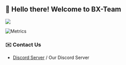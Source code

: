 ## :wave: Hello there! Welcome to BX-Team
![](https://komarev.com/ghpvc/?username=BX-Team)

![Metrics](https://metrics.lecoq.io/BX-Team?template=classic&languages=1&activity=1&lines=1&people=1&base.indepth=false&base.hireable=false&languages.limit=8&languages.threshold=0%25&languages.other=false&languages.colors=github&languages.sections=most-used&languages.indepth=false&languages.analysis.timeout=15&languages.categories=markup%2C%20programming&languages.recent.categories=markup%2C%20programming&languages.recent.load=300&languages.recent.days=14&people.limit=24&people.identicons=false&people.identicons.hide=false&people.size=28&people.types=followers%2C%20following&people.shuffle=false&activity.limit=5&activity.load=300&activity.days=14&activity.visibility=all&activity.timestamps=false&activity.filter=all&config.timezone=Europe%2FMoscow)

### ✉️ Contact Us
- [Discord Server](https://discord.gg/p7cxhw7E2M) / Our Discord Server
